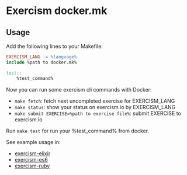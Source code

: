 # Exercism docker.mk

## Usage

Add the following lines to your Makefile:

```makefile
EXERCISM_LANG := %language%
include %path to docker.mk%

test::
    %test_command%
```

Now you can run some exercism cli commands with Docker:

- `make fetch`: fetch next uncompleted exercise for EXERCISM_LANG
- `make status`: show your status on exercism.io by EXERCISM_LANG
- `make submit EXERCISE=%path to exercise file%`: submit EXERCISE to exercism.io

Run `make test` for run your %test_command% from docker.

See example usage in:

 - [exercism-elixir](https://github.com/v-kolesnikov/exercism-elixir/blob/master/Makefile)
 - [exercism-es6](https://github.com/v-kolesnikov/exercism-es6/blob/master/Makefile)
 - [exercism-ruby](https://github.com/v-kolesnikov/exercism-ruby/blob/master/Makefile)
